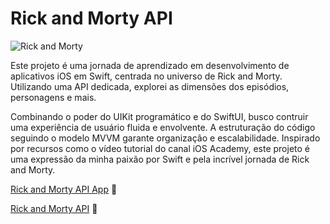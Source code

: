# Rick and Morty API

![Rick and Morty](https://static1.srcdn.com/wordpress/wp-content/uploads/2023/12/untitled-design-32-1.jpg)

Este projeto é uma jornada de aprendizado em desenvolvimento de aplicativos iOS em Swift, centrada no universo de Rick and Morty. Utilizando uma API dedicada, explorei as dimensões dos episódios, personagens e mais.

Combinando o poder do UIKit programático e do SwiftUI, busco contruir uma experiência de usuário fluida e envolvente. A estruturação do código seguindo o modelo MVVM garante organização e escalabilidade. Inspirado por recursos como o vídeo tutorial do canal iOS Academy, este projeto é uma expressão da minha paixão por Swift e pela incrível jornada de Rick and Morty.

[Rick and Morty API App](https://www.youtube.com/watch?v=EZpZDuOAFKE&t=538s) 🔗

[Rick and Morty API](https://rickandmortyapi.com) 🔗


